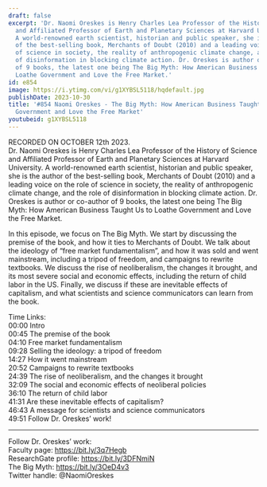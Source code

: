 ```yaml
---
draft: false
excerpt: 'Dr. Naomi Oreskes is Henry Charles Lea Professor of the History of Science
  and Affiliated Professor of Earth and Planetary Sciences at Harvard University.
  A world-renowned earth scientist, historian and public speaker, she is the author
  of the best-selling book, Merchants of Doubt (2010) and a leading voice on the role
  of science in society, the reality of anthropogenic climate change, and the role
  of disinformation in blocking climate action. Dr. Oreskes is author or co-author
  of 9 books, the latest one being The Big Myth: How American Business Taught Us to
  Loathe Government and Love the Free Market.'
id: e854
image: https://i.ytimg.com/vi/g1XYBSL5118/hqdefault.jpg
publishDate: 2023-10-30
title: '#854 Naomi Oreskes - The Big Myth: How American Business Taught Us to Loathe
  Government and Love the Free Market'
youtubeid: g1XYBSL5118
---
```

RECORDED ON OCTOBER 12th 2023.  
Dr. Naomi Oreskes is Henry Charles Lea Professor of the History of Science and Affiliated Professor of Earth and Planetary Sciences at Harvard University. A world-renowned earth scientist, historian and public speaker, she is the author of the best-selling book, Merchants of Doubt (2010) and a leading voice on the role of science in society, the reality of anthropogenic climate change, and the role of disinformation in blocking climate action. Dr. Oreskes is author or co-author of 9 books, the latest one being The Big Myth: How American Business Taught Us to Loathe Government and Love the Free Market.

In this episode, we focus on The Big Myth. We start by discussing the premise of the book, and how it ties to Merchants of Doubt. We talk about the ideology of “free market fundamentalism”, and how it was sold and went mainstream, including a tripod of freedom, and campaigns to rewrite textbooks. We discuss the rise of neoliberalism, the changes it brought, and its most severe social and economic effects, including the return of child labor in the US. Finally, we discuss if these are inevitable effects of capitalism, and what scientists and science communicators can learn from the book.

Time Links:  
00:00  Intro  
00:45  The premise of the book  
04:10  Free market fundamentalism  
09:28  Selling the ideology: a tripod of freedom  
14:27  How it went mainstream  
20:52  Campaigns to rewrite textbooks  
24:39  The rise of neoliberalism, and the changes it brought  
32:09  The social and economic effects of neoliberal policies  
36:10  The return of child labor  
41:31  Are these inevitable effects of capitalism?  
46:43  A message for scientists and science communicators  
49:51  Follow Dr. Oreskes’ work!

---

Follow Dr. Oreskes’ work:  
Faculty page: https://bit.ly/3q7Hegb  
ResearchGate profile: https://bit.ly/3DFNmiN  
The Big Myth: https://bit.ly/3OeD4v3  
Twitter handle: @NaomiOreskes
